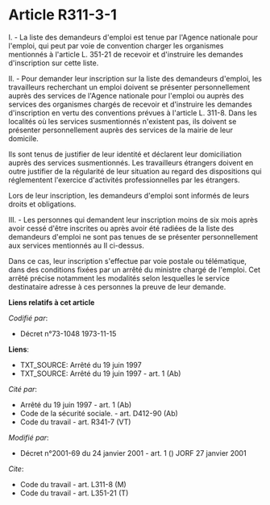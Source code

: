 # Article R311-3-1

I. - La liste des demandeurs d'emploi est tenue par l'Agence nationale pour l'emploi, qui peut par voie de convention charger
les organismes mentionnés à l'article L. 351-21 de recevoir et d'instruire les demandes d'inscription sur cette liste.

II. - Pour demander leur inscription sur la liste des demandeurs d'emploi, les travailleurs recherchant un emploi doivent se
présenter personnellement auprès des services de l'Agence nationale pour l'emploi ou auprès des services des organismes
chargés de recevoir et d'instruire les demandes d'inscription en vertu des conventions prévues à l'article L. 311-8. Dans les
localités où les services susmentionnés n'existent pas, ils doivent se présenter personnellement auprès des services de la
mairie de leur domicile.

Ils sont tenus de justifier de leur identité et déclarent leur domiciliation auprès des services susmentionnés. Les
travailleurs étrangers doivent en outre justifier de la régularité de leur situation au regard des dispositions qui
réglementent l'exercice d'activités professionnelles par les étrangers.

Lors de leur inscription, les demandeurs d'emploi sont informés de leurs droits et obligations.

III. - Les personnes qui demandent leur inscription moins de six mois après avoir cessé d'être inscrites ou après avoir été
radiées de la liste des demandeurs d'emploi ne sont pas tenues de se présenter personnellement aux services mentionnés au II
ci-dessus.

Dans ce cas, leur inscription s'effectue par voie postale ou télématique, dans des conditions fixées par un arrêté du
ministre chargé de l'emploi. Cet arrêté précise notamment les modalités selon lesquelles le service destinataire adresse à
ces personnes la preuve de leur demande.

**Liens relatifs à cet article**

_Codifié par_:

  - Décret n°73-1048 1973-11-15

**Liens**:

  - TXT_SOURCE: Arrêté du 19 juin 1997
  - TXT_SOURCE: Arrêté du 19 juin 1997 - art. 1 (Ab)

_Cité par_:

  - Arrêté du 19 juin 1997 - art. 1 (Ab)
  - Code de la sécurité sociale. - art. D412-90 (Ab)
  - Code du travail - art. R341-7 (VT)

_Modifié par_:

  - Décret n°2001-69 du 24 janvier 2001 - art. 1 () JORF 27 janvier 2001

_Cite_:

  - Code du travail - art. L311-8 (M)
  - Code du travail - art. L351-21 (T)
